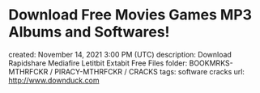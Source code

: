 # Download Free Movies Games MP3 Albums and Softwares!

created: November 14, 2021 3:00 PM (UTC)
description: Download Rapidshare Mediafire Letitbit Extabit Free Files
folder: BOOKMRKS-MTHRFCKR / PIRACY-MTHRFCKR / CRACKS
tags: software cracks
url: http://www.downduck.com